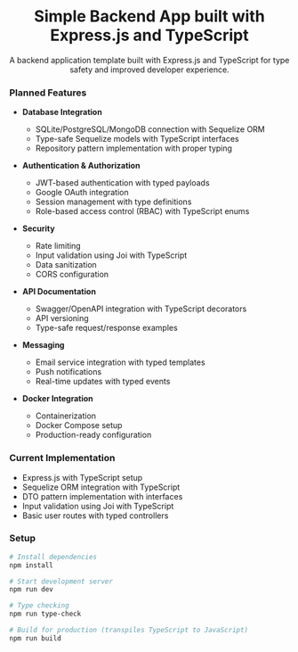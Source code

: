 # <div align="center">Simple Backend App built with Express.js and TypeScript</div>

<div align="center">A backend application template built with Express.js and TypeScript for type safety and improved developer experience.</div>

### Planned Features

- **Database Integration**
  - SQLite/PostgreSQL/MongoDB connection with Sequelize ORM
  - Type-safe Sequelize models with TypeScript interfaces
  - Repository pattern implementation with proper typing

- **Authentication & Authorization**
  - JWT-based authentication with typed payloads
  - Google OAuth integration
  - Session management with type definitions
  - Role-based access control (RBAC) with TypeScript enums

- **Security**
  - Rate limiting
  - Input validation using Joi with TypeScript
  - Data sanitization
  - CORS configuration

- **API Documentation**
  - Swagger/OpenAPI integration with TypeScript decorators
  - API versioning
  - Type-safe request/response examples

- **Messaging**
  - Email service integration with typed templates
  - Push notifications
  - Real-time updates with typed events

- **Docker Integration**
  - Containerization
  - Docker Compose setup
  - Production-ready configuration

### Current Implementation

- Express.js with TypeScript setup
- Sequelize ORM integration with TypeScript
- DTO pattern implementation with interfaces
- Input validation using Joi with TypeScript
- Basic user routes with typed controllers

### Setup
```bash
# Install dependencies
npm install

# Start development server
npm run dev

# Type checking
npm run type-check

# Build for production (transpiles TypeScript to JavaScript)
npm run build 
```

<!-- 
Tutorial -> https://youtu.be/FOGiNmvNzlM
-->